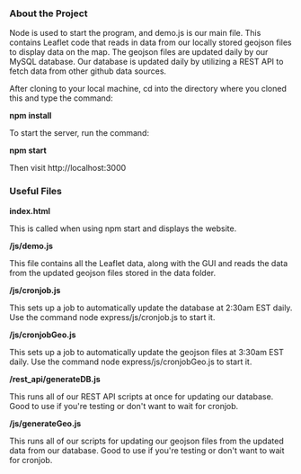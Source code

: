 <h3>About the Project</h3>

Node is used to start the program, and demo.js is our main file. This contains Leaflet code that reads in data from our locally stored geojson files to display data on the map.
The geojson files are updated daily by our MySQL database. Our database is updated daily by utilizing a REST API to fetch data from other github data sources.

After cloning to your local machine, cd into the directory where you cloned this and type the command:

<b>npm install</b>

To start the server, run the command:

<b>npm start</b>

Then visit http://localhost:3000

<h3>Useful Files</h3>

<b>index.html</b>

This is called when using npm start and displays the website.

<b>/js/demo.js</b>

This file contains all the Leaflet data, along with the GUI and reads the data from the updated geojson files stored in the data folder.

<b>/js/cronjob.js</b>

This sets up a job to automatically update the database at 2:30am EST daily. Use the command node express/js/cronjob.js to start it.

<b>/js/cronjobGeo.js</b>

This sets up a job to automatically update the geojson files at 3:30am EST daily. Use the command node express/js/cronjobGeo.js to start it.

<b>/rest_api/generateDB.js</b>

This runs all of our REST API scripts at once for updating our database. Good to use if you're testing or don't want to wait for cronjob.

<b>/js/generateGeo.js</b>

This runs all of our scripts for updating our geojson files from the updated data from our database. Good to use if you're testing or don't want to wait for cronjob.
